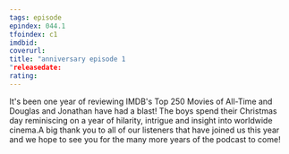 ```yaml
---
tags: episode
epindex: 044.1
tfoindex: c1
imdbid: 
coverurl: 
title: "anniversary episode 1
"releasedate: 
rating: 
---
```


It's been one year of reviewing IMDB's Top 250 Movies of All-Time and Douglas and Jonathan have had a blast! The boys spend their Christmas day reminiscing on a year of hilarity, intrigue and insight into worldwide cinema.A big thank you to all of our listeners that have joined us this year and we hope to see you for the many more years of the podcast to come!